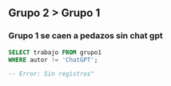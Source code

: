 ## Grupo 2 > Grupo 1
### Grupo 1 se caen a pedazos sin chat gpt
````sql
SELECT trabajo FROM grupo1
WHERE autor != 'ChatGPT';

-- Error: Sin registros"
````
